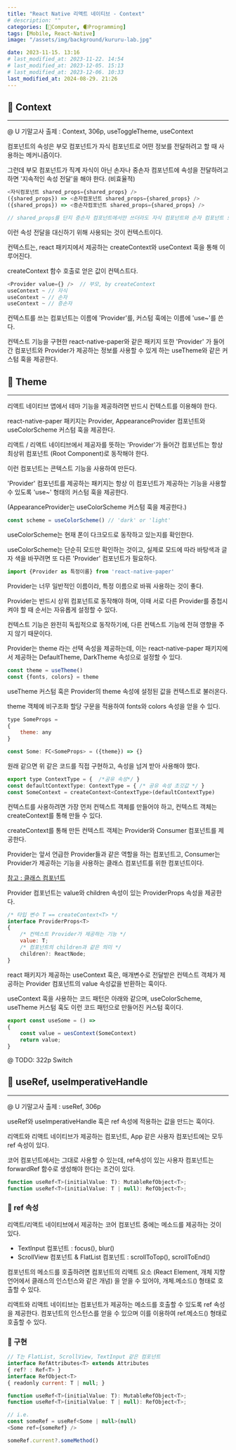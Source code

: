 ```yaml
---
title: "React Native 리액트 네이티브 - Context"
# description: ""
categories: [💫Computer, 🌒Programming]
tags: [Mobile, React-Native]
image: "/assets/img/background/kururu-lab.jpg"

date: 2023-11-15. 13:16
# last_modified_at: 2023-11-22. 14:54
# last_modified_at: 2023-12-05. 15:13
# last_modified_at: 2023-12-06. 10:33
last_modified_at: 2024-08-29. 21:26
---
```


## 💫 Context

---

@ U 기말고사 출제 : Context, 306p, useToggleTheme, useContext  

컴포넌트의 속성은 부모 컴포넌트가 자식 컴포넌트로 어떤 정보를 전달하려고 할 때 사용하는 메커니즘이다.  

그런데 부모 컴포넌트가 직계 자식이 아닌 손자나 중손자 컴포넌트에 속성을 전달하려고 하면 '지속적인 속성 전달'을 해야 한다. (비효율적)  

```js
<자식컴포넌트 shared_props={shared_props} />
({shared_props}) => <손자컴포넌트 shared_props={shared_props} />
({shared_props}) => <증손자컴포넌트 shared_props={shared_props} />

// shared_props를 단지 증손자 컴포넌트에서만 쓰더라도 자식 컴포넌트와 손자 컴포넌트 모두에게 속성을 전달해야만 함
```

이런 속성 전달을 대신하기 위해 사용되는 것이 컨텍스트이다.  

컨텍스트는, react 패키지에서 제공하는 createContext와 useContext 훅을 통해 이루어진다.  

createContext 함수 호출로 얻은 값이 컨텍스트다.  

```js
<Provider value={} />  // 부모, by createContext
useContext ~ // 자식
useContext ~ // 손자
useContext ~ // 증손자
```

컨텍스트를 쓰는 컴포넌트는 이름에 'Provider'를, 커스텀 훅에는 이름에 'use~'를 쓴다.  

컨텍스트 기능을 구현한 react-native-paper와 같은 패키지 또한 'Provider' 가 들어간 컴포넌트와 Provider가 제공하는 정보를 사용할 수 있게 하는 useTheme와 같은 커스텀 훅을 제공한다.  

## 💫 Theme

---

리액트 네이티브 앱에서 테마 기능을 제공하려면 반드시 컨텍스트를 이용해야 한다.  

react-native-paper 패키지는 Provider, AppearanceProvider 컴포넌트와 useColorScheme 커스텀 훅을 제공한다.  

리액트 / 리액트 네이티브에서 제공자를 뜻하는 'Provider'가 들어간 컴포넌트는 항상 최상위 컴포넌트 (Root Component)로 동작해야 한다.  

이런 컴포넌트는 콘텍스트 기능을 사용하여 만든다.  

'Provider' 컴포넌트를 제공하는 패키지는 항상 이 컴포넌트가 제공하는 기능을 사용할 수 있도록 'use~' 형태의 커스텀 훅을 제공한다.  

(AppearanceProvider는 useColorScheme 커스텀 훅을 제공한다.)  

```js
const scheme = useColorScheme() // 'dark' or 'light'
```

useColorScheme는 현재 폰이 다크모드로 동작하고 있는지를 확인한다.  

useColorScheme는 단순히 모드만 확인하는 것이고, 실제로 모드에 따라 바탕색과 글자 색을 바꾸려면 또 다른 'Provider' 컴포넌트가 필요하다.  

```js
import {Provider as 특정이름} from 'react-native-paper'
```

Provider는 너무 일반적인 이름이라, 특정 이름으로 바꿔 사용하는 것이 좋다.  

Provider는 반드시 상위 컴포넌트로 동작해야 하며, 이때 서로 다른 Provider를 중첩시켜야 할 때 순서는 자유롭게 설정할 수 있다.  

컨텍스트 기능은 완전히 독립적으로 동작하기에, 다른 컨텍스트 기능에 전혀 영향을 주지 않기 때문이다.  

Provider는 theme 라는 선택 속성을 제공하는데, 이는 react-native-paper 패키지에서 제공하는 DefaultTheme, DarkTheme 속성으로 설정할 수 있다.  

```js
const theme = useTheme()
const {fonts, colors} = theme
```

useTheme 커스텀 훅은 Provider의 theme 속성에 설정된 값을 컨텍스트로 불러온다.

theme 객체에 비구조화 할당 구문을 적용하여 fonts와 colors 속성을 얻을 수 있다.  

```js
type SomeProps =
{
	theme: any
}

const Some: FC<SomeProps> = ({theme}) => {}
```

원래 같으면 위 같은 코드를 직접 구현하고, 속성을 넘겨 받아 사용해야 했다.  

```js
export type ContextType = {  /*공유 속성*/ }
const defaultContextType: ContextType = { /* 공유 속성 초깃값 */ }
const SomeContext = createContext<ContextType>(defaultContextType)
```

컨텍스트를 사용하려면 가장 먼저 컨텍스트 객체를 만들어야 하고, 컨텍스트 객체는 createContext를 통해 만들 수 있다.  

createContext를 통해 만든 컨텍스트 객체는 Provider와 Consumer 컴포넌트를 제공한다.  

Provider는 앞서 언급한 Provider들과 같은 역할을 하는 컴포넌트고, Consumer는 Provider가 제공하는 기능을 사용하는 클래스 컴포넌트를 위한 컴포넌트이다.  

[참고 : 클래스 컴포넌트](/posts/web-browser/)  

Provider 컴포넌트는 value와 children 속성이 있는 ProviderProps 속성을 제공한다.  

```js
/* 타입 변수 T == createContext<T> */
interface ProviderProps<T>
{
	/* 컨텍스트 Provider가 제공하는 기능 */
	value: T;
	/* 컴포넌트의 children과 같은 의미 */
	children?: ReactNode;
}
```

react 패키지가 제공하는 useContext 훅은, 매개변수로 전달받은 컨텍스트 객체가 제공하는 Provider 컴포넌트의 value 속성값을 반환하는 훅이다.  

useContext 훅을 사용하는 코드 패턴은 아래와 같으며, useColorScheme, useTheme 커스텀 훅도 이런 코드 패턴으로 만들어진 커스텀 훅이다.  

```js
export const useSome = () =>
{
	const value = uesContext(SomeContext)
	return value;
}
```

@ TODO: 322p Switch  

## 💫 useRef, useImperativeHandle

---

@ U 기말고사 출제 : useRef, 306p  

useRef와 useImperativeHandle 훅은 ref 속성에 적용하는 값을 만드는 훅이다.  

리액트와 리액트 네이티브가 제공하는 컴포넌트, App 같은 사용자 컴포넌트에는 모두 ref 속성이 있다.  

코어 컴포넌트에서는 그대로 사용할 수 있는데, ref속성이 있는 사용자 컴포넌트는 forwardRef 함수로 생성해야 한다는 조건이 있다.  

```js
function useRef<T>(initialValue: T): MutableRefObject<T>;
function useRef<T>(initialValue: T | null): RefObject<T>;
```

### 🫧 ref 속성

리액트/리액트 네이티브에서 제공하는 코어 컴포넌트 중에는 메소드를 제공하는 것이 있다.  

- TextInput 컴포넌트 : focus(), blur()
- ScrollView 컴포넌트 & FlatList 컴포넌트 : scrollToTop(), scrollToEnd()  

컴포넌트의 메소드를 호출하려면 컴포넌트의 리액트 요소 (React Element, 개체 지향 언어에서 클래스의 인스턴스와 같은 개념) 을 얻을 수 있어야, 개체.메소드() 형태로 호출할 수 있다.  

리액트와 리액트 네이티브는 컴포넌트가 제공하는 메소드를 호출할 수 있도록 ref 속성을 제공한다. 컴포넌트의 인스턴스를 얻을 수 있으며 이를 이용하여 ref.메소드() 형태로 호출할 수 있다.  

### 🫧 구현

```js
// T는 FlatList, ScrollView, TextInput 같은 컴포넌트
interface RefAttributes<T> extends Attributes
{ ref? : Ref<T> }
interface RefObject<T>
{ readonly current: T | null; }

function useRef<T>(initialValue: T): MutableRefObject<T>;
function useRef<T>(initialValue: T | null): RefObject<T>;

// i.e.
const someRef = useRef<Some | null>(null)
<Some ref={someRef} />

someRef.current?.someMethod()
```
